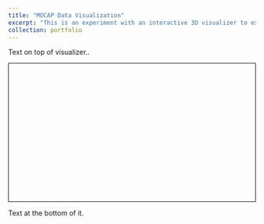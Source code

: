 ```yaml
---
title: "MOCAP Data Visualization"
excerpt: "This is an experiment with an interactive 3D visualizer to explore musical perfomance MOCAP data. <br/><img src='/images/tube3D.png'>"
collection: portfolio
---
```

Text on top of visualizer..

<script src="https://cdnjs.cloudflare.com/ajax/libs/three.js/r128/three.js"></script>
<script src="https://cdnjs.cloudflare.com/ajax/libs/dat-gui/0.7.7/dat.gui.min.js"></script>
<script src="/assets/js/OBJLoader.js"></script>
<script src="/assets/js/OrbitControls.js"></script>


<div class='threejs'>
  <div id="cube" style="border:1px solid black;">
    <div id="param" style="position: absolute; top: 0em; right: 0em;z-index: 1;" class="dat-gui">
      </div>
    </div>
</div>

<style>
.threejs {
  position: relative;
  width: 100%;
  padding-top: 56.25%;  /* 16:9 aspect ratio */
}

.threejs > * {
  position: absolute;
  top: 0;
  bottom: 0;
  left: 0;
  right: 0;
}

</style>



<script src="/assets/js/cube.js"></script>



Text at the bottom of it.